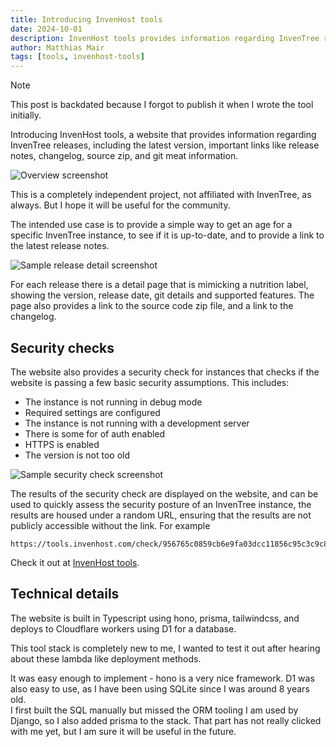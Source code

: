 ```yaml
---
title: Introducing InvenHost tools
date: 2024-10-01
description: InvenHost tools provides information regarding InvenTree releases and experimental security checks.
author: Matthias Mair
tags: [tools, invenhost-tools]
---
```


> [!NOTE]
>
> This post is backdated because I forgot to publish it when I wrote the tool initially.

Introducing InvenHost tools, a website that provides information regarding InvenTree releases, including the latest version, important links like release notes, changelog, source zip, and git meat information.

![Overview screenshot](/images/4_invenhosttools_overview.png)

This is a completely independent project, not affiliated with InvenTree, as always. But I hope it will be useful for the community.

The intended use case is to provide a simple way to get an age for a specific InvenTree instance, to see if it is up-to-date, and to provide a link to the latest release notes.

![Sample release detail screenshot](/images/4_invenhosttools_release_info.png)

For each release there is a detail page that is mimicking a nutrition label, showing the version, release date, git details and supported features. The page also provides a link to the source code zip file, and a link to the changelog.

## Security checks

The website also provides a security check for instances that checks if the website is passing a few basic security assumptions. This includes:
- The instance is not running in debug mode
- Required settings are configured
- The instance is not running with a development server
- There is some for of auth enabled
- HTTPS is enabled
- The version is not too old

![Sample security check screenshot](/images/4_invenhosttools_security.png)

The results of the security check are displayed on the website, and can be used to quickly assess the security posture of an InvenTree instance, the results are housed under a random URL, ensuring that the results are not publicly accessible without the link. For example
```
https://tools.invenhost.com/check/956765c0859cb6e9fa03dcc11856c95c3c9c8fc27a4449cb02d0f6368f6a5d6d/
```

Check it out at [InvenHost tools](https://tools.invenhost.com/check/).

## Technical details

The website is built in Typescript using hono, prisma, tailwindcss, and deploys to Cloudflare workers using D1 for a database.

This tool stack is completely new to me, I wanted to test it out after hearing about these lambda like deployment methods.

It was easy enough to implement - hono is a very nice framework. D1 was also easy to use, as I have been using SQLite since I was around 8 years old.  
I first built the SQL manually but missed the ORM tooling I am used by Django, so I also added prisma to the stack. That part has not really clicked with me yet, but I am sure it will be useful in the future.
